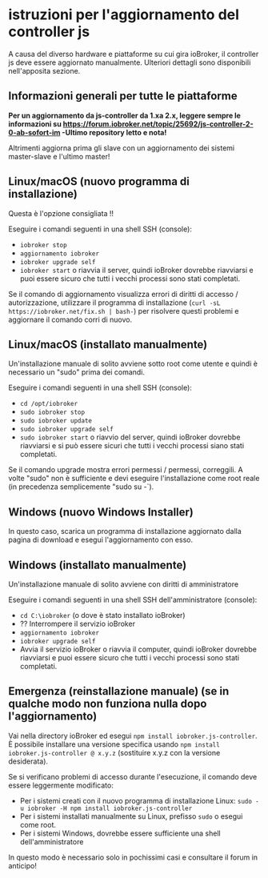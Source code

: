 # istruzioni per l'aggiornamento del controller js

A causa del diverso hardware e piattaforme su cui gira ioBroker, il controller js deve essere aggiornato manualmente. Ulteriori dettagli sono disponibili nell'apposita sezione.

## Informazioni generali per tutte le piattaforme

**Per un aggiornamento da js-controller da 1.xa 2.x, leggere sempre le informazioni su https://forum.iobroker.net/topic/25692/js-controller-2-0-ab-sofort-im -Ultimo repository letto e nota!**

Altrimenti aggiorna prima gli slave con un aggiornamento dei sistemi master-slave e l'ultimo master!

## Linux/macOS (nuovo programma di installazione)
Questa è l'opzione consigliata !!

Eseguire i comandi seguenti in una shell SSH (console):
* `iobroker stop`
* `aggiornamento iobroker`
* `iobroker upgrade self`
* `iobroker start` o riavvia il server, quindi ioBroker dovrebbe riavviarsi e puoi essere sicuro che tutti i vecchi processi sono stati completati.

Se il comando di aggiornamento visualizza errori di diritti di accesso / autorizzazione, utilizzare il programma di installazione (`curl -sL https://iobroker.net/fix.sh | bash-`) per risolvere questi problemi e aggiornare il comando corri di nuovo.

## Linux/macOS (installato manualmente)

Un'installazione manuale di solito avviene sotto root come utente e quindi è necessario un "sudo" prima dei comandi.

Eseguire i comandi seguenti in una shell SSH (console):
* `cd /opt/iobroker`
* `sudo iobroker stop`
* `sudo iobroker update`
* `sudo iobroker upgrade self`
* `sudo iobroker start` o riavvio del server, quindi ioBroker dovrebbe riavviarsi e si può essere sicuri che tutti i vecchi processi siano stati completati.

Se il comando upgrade mostra errori permessi / permessi, correggili. A volte "sudo" non è sufficiente e devi eseguire l'installazione come root reale (in precedenza semplicemente "sudo su -`).

## Windows (nuovo Windows Installer)

In questo caso, scarica un programma di installazione aggiornato dalla pagina di download e esegui l'aggiornamento con esso.

## Windows (installato manualmente)
Un'installazione manuale di solito avviene con diritti di amministratore

Eseguire i comandi seguenti in una shell SSH dell'amministratore (console):
* `cd C:\iobroker` (o dove è stato installato ioBroker)
* ?? Interrompere il servizio ioBroker
* `aggiornamento iobroker`
* `iobroker upgrade self`
* Avvia il servizio ioBroker o riavvia il computer, quindi ioBroker dovrebbe riavviarsi e puoi essere sicuro che tutti i vecchi processi sono stati completati.

## Emergenza (reinstallazione manuale) (se in qualche modo non funziona nulla dopo l'aggiornamento)
Vai nella directory ioBroker ed esegui `npm install iobroker.js-controller`. È possibile installare una versione specifica usando `npm install iobroker.js-controller @ x.y.z` (sostituire x.y.z con la versione desiderata).

Se si verificano problemi di accesso durante l'esecuzione, il comando deve essere leggermente modificato:
* Per i sistemi creati con il nuovo programma di installazione Linux: `sudo -u iobroker -H npm install iobroker.js-controller`
* Per i sistemi installati manualmente su Linux, prefisso `sudo` o esegui come root.
* Per i sistemi Windows, dovrebbe essere sufficiente una shell dell'amministratore

In questo modo è necessario solo in pochissimi casi e consultare il forum in anticipo!